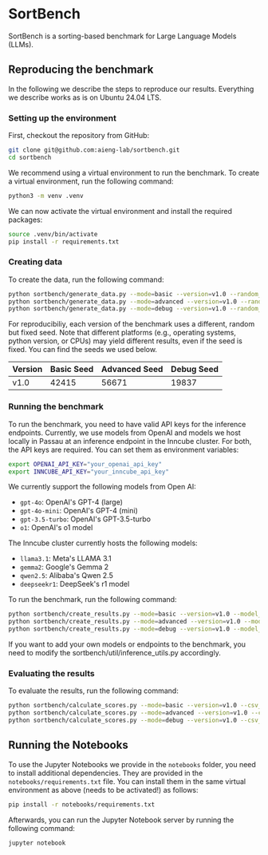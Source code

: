 # SortBench

SortBench is a sorting-based benchmark for Large Language Models (LLMs).

## Reproducing the benchmark

In the following we describe the steps to reproduce our results. Everything we describe works as is on Ubuntu 24.04 LTS. 

### Setting up the environment

First, checkout the repository from GitHub:

```bash
git clone git@github.com:aieng-lab/sortbench.git
cd sortbench
```

We recommend using a virtual environment to run the benchmark. To create a virtual environment, run the following command:

```bash
python3 -m venv .venv
```

We can now activate the virtual environment and install the required packages:

```bash
source .venv/bin/activate
pip install -r requirements.txt
```

### Creating data

To create the data, run the following command:

```bash
python sortbench/generate_data.py --mode=basic --version=v1.0 --random_seed=42415
python sortbench/generate_data.py --mode=advanced --version=v1.0 --random_seed=56671
python sortbench/generate_data.py --mode=debug --version=v1.0 --random_seed=56671
```

For reproducibiliy, each version of the benchmark uses a different, random but fixed seed. Note that different platforms (e.g., operating systems, python version, or CPUs) may yield different results, even if the seed is fixed. You can find the seeds we used below. 

| Version | Basic Seed | Advanced Seed | Debug Seed |
| ------- | ---------- | ------------- | ---------- |
| v1.0    | 42415      | 56671         | 19837      |

### Running the benchmark

To run the benchmark, you need to have valid API keys for the inference endpoints. Currently, we use models from OpenAI and models we host locally in Passau at an inference endpoint in the Inncube cluster. For both, the API keys are required. You can set them as environment variables:

```bash
export OPENAI_API_KEY="your_openai_api_key"
export INNCUBE_API_KEY="your_inncube_api_key"
```

We currently support the following models from Open AI:
- `gpt-4o`: OpenAI's GPT-4 (large)
- `gpt-4o-mini`: OpenAI's GPT-4 (mini)
- `gpt-3.5-turbo`: OpenAI's GPT-3.5-turbo
- `o1`: OpenAI's o1 model

The Inncube cluster currently hosts the following models:
- `llama3.1`: Meta's LLAMA 3.1
- `gemma2`: Google's Gemma 2
- `qwen2.5`: Alibaba's Qwen 2.5
- `deepseekr1`: DeepSeek's r1 model

To run the benchmark, run the following command:

```bash
python sortbench/create_results.py --mode=basic --version=v1.0 --model_names gpt-4o gpt-4o-mini
python sortbench/create_results.py --mode=advanced --version=v1.0 --model_names gpt-4o gpt-4o-mini
python sortbench/create_results.py --mode=debug --version=v1.0 --model_names gpt-4o gpt-4o-mini
```

If you want to add your own models or endpoints to the benchmark, you need to modify the sortbench/util/inference_utils.py accordingly. 

### Evaluating the results

To evaluate the results, run the following command:

```bash
python sortbench/calculate_scores.py --mode=basic --version=v1.0 --csv_file="scores/scores_basic_v1.0.csv"
python sortbench/calculate_scores.py --mode=advanced --version=v1.0 --csv_file="scores/scores_basic_v1.0.csv"
python sortbench/calculate_scores.py --mode=debug --version=v1.0 --csv_file="scores/scores_basic_v1.0.csv"
```

## Running the Notebooks

To use the Jupyter Notebooks we provide in the `notebooks` folder, you need to install additional dependencies. They are provided in the `notebooks/requirements.txt` file. You can install them in the same virtual environment as above (needs to be activated!) as follows:

```bash
pip install -r notebooks/requirements.txt
```

Afterwards, you can run the Jupyter Notebook server by running the following command:

```bash
jupyter notebook
```
